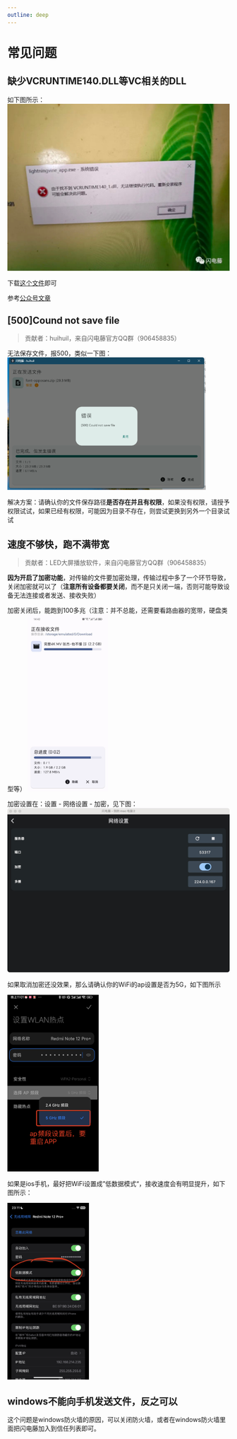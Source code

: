 ```yaml
---
outline: deep
---
```


# 常见问题

## 缺少VCRUNTIME140.DLL等VC相关的DLL

如下图所示：
<img style="max-height: 400px;" src="./images/img_5.png">

下载[这个文件](https://cdn.zishu.life/env/win10_fix.exe)即可

参考[公众号文章](https://mp.weixin.qq.com/s/ni5GXFfyfE8iKQTu3BdyYw)

## [500]Cound not save file

> 贡献者：huihuil，来自闪电藤官方QQ群（906458835）

无法保存文件，报500，类似一下图：
<img style="max-height: 300px;" src="./images/img.png">

解决方案：请确认你的文件保存路径**是否存在并且有权限**，如果没有权限，请授予权限试试，如果已经有权限，可能因为目录不存在，则尝试更换到另外一个目录试试

## 速度不够快，跑不满带宽

> 贡献者：LED大屏播放软件，来自闪电藤官方QQ群（906458835）

**因为开启了加密功能**，对传输的文件要加密处理，传输过程中多了一个环节导致，关闭加密就可以了（**注意所有设备都要关闭**，而不是只关闭一端，否则可能导致设备无法连接或者发送、接收失败）

加密关闭后，能跑到100多兆（注意：并不总能，还需要看路由器的宽带，硬盘类型等）
<img style="max-height: 400px;" src="./images/img_2.png">

加密设置在：设置 - 网络设置 - 加密，见下图：
<img style="max-height: 400px;" src="./images/img_4.jpg">

如果取消加密还没效果，那么请确认你的WiFi的ap设置是否为5G，如下图所示

<img style="max-height: 400px;" src="./images/ap.png">

如果是ios手机，最好把WiFi设置成”低数据模式“，接收速度会有明显提升，如下图所示：

<img style="max-height: 400px;" src="./images/low.png">

## windows不能向手机发送文件，反之可以

这个问题是windows防火墙的原因，可以关闭防火墙，或者在windows防火墙里面把闪电藤加入到信任列表即可。


